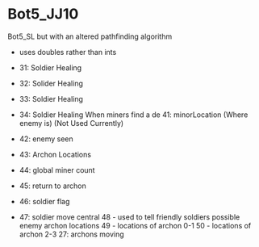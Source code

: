 # Bot5_JJ10

Bot5_SL but with an altered pathfinding algorithm
- uses doubles rather than ints


- 31: Soldier Healing
- 32: Solider Healing
- 33: Soldier Healing
- 34: Soldier Healing
  When miners find a de 41: minorLocation (Where enemy is)  (Not Used Currently)
- 42: enemy seen
- 43: Archon Locations
- 44: global miner count
- 45: return to archon
- 46: soldier flag
- 47: soldier move central
  48 - used to tell friendly soldiers possible enemy archon locations
  49 - locations of archon 0-1
  50 - locations of archon 2-3
27: archons moving